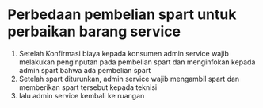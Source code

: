 # Perbedaan pembelian spart untuk perbaikan barang service

1. Setelah Konfirmasi biaya kepada konsumen admin service wajib melakukan penginputan pada pembelian spart dan menginfokan kepada admin spart bahwa ada pembelian spart
2. Setelah spart diturunkan, admin service wajib mengambil spart dan memberikan spart tersebut kepada teknisi
3. lalu admin service kembali ke ruangan
